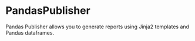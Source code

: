 # PandasPublisher
Pandas Publisher allows you to generate reports using Jinja2 templates and Pandas dataframes.
